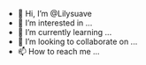 - 👋 Hi, I’m @Lilysuave
- 👀 I’m interested in ...
- 🌱 I’m currently learning ...
- 💞️ I’m looking to collaborate on ...
- 📫 How to reach me ...

<!---
Lilysuave/Lilysuave is a ✨ special ✨ repository because its `README.md` (this file) appears on your GitHub profile.
You can click the Preview link to take a look at your changes.
--->
